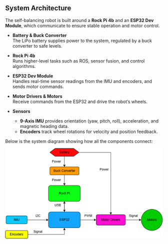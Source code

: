 ## System Architecture

The self-balancing robot is built around a **Rock Pi 4b** and an **ESP32 Dev Module**, which communicate to ensure stable operation and motor control.  

- **Battery & Buck Converter**  
  The LiPo battery supplies power to the system, regulated by a buck converter to safe levels.  

- **Rock Pi 4b**  
  Runs higher-level tasks such as ROS, sensor fusion, and control algorithms.  

- **ESP32 Dev Module**  
  Handles real-time sensor readings from the IMU and encoders, and sends motor commands.  

- **Motor Drivers & Motors**  
  Receive commands from the ESP32 and drive the robot’s wheels.  

- **Sensors**  
  - **9-Axis IMU** provides orientation (yaw, pitch, roll), acceleration, and magnetic heading data.  
  - **Encoders** track wheel rotations for velocity and position feedback.   

Below is the system diagram showing how all the components connect:

![System Diagram](self_balancing_system_diagram.png)
